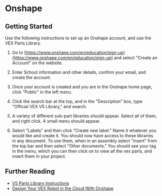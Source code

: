 # Onshape

## Getting Started

Use the following instructions to set up an Onshape account, and use the VEX Parts Library.

1. Go to [https://www.onshape.com/en/education/sign-up](https://www.onshape.com/en/education/sign-up) and select "Create an Account" on the website.

2. Enter School information and other details, confirm your email, and create the account.

3. Once your account is created and you are in the Onshape home page, click "Public" in the left menu.

4. Click the search bar at the top, and in the "Description" box, type "Official VEX V5 Library," and search.

5. A variety of different sub-part libraries should appear. Select all of them, and right click. A small menu should appear.

6. Select "Labels" and then click "Create new label." Name it whatever you would like and create it. You should now have access to these libraries in any document. To use them, when in an assembly select "insert" from the top bar and then select "Other documents." You should see your tag in the menu, which you can then click on to view all the vex parts, and insert them in your project.

## Further Reading

-   [V5 Parts Library Instructions](https://www.youtube.com/watch?v=pgTIe8Irk-4)
-   [Design Your VEX Robot in the Cloud With Onshape](https://www.onshape.com/en/resource-center/videos/design-your-vex-robot-in-the-cloud-using-onshape)
